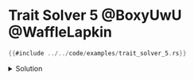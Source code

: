 # Trait Solver 5 @BoxyUwU @WaffleLapkin

```rust
{{#include ../../code/examples/trait_solver_5.rs}}
```

<details>
<summary>Solution</summary>

```
{{#include ../../code/examples/stderr/trait_solver_5.stderr}}
```

<!-- FIXME: explanation (also: doesn't error on newer versions)-->

</details>
